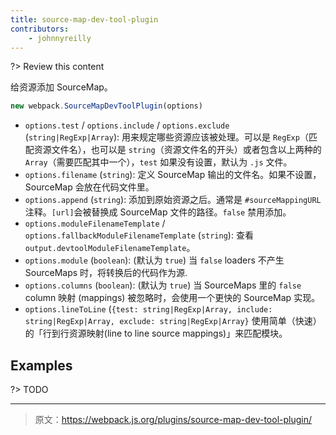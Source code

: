```yaml
---
title: source-map-dev-tool-plugin
contributors:
    - johnnyreilly
---
```


?> Review this content

给资源添加 SourceMap。

```javascript
new webpack.SourceMapDevToolPlugin(options)
```

* `options.test` / `options.include` / `options.exclude` (`string|RegExp|Array`): 用来规定哪些资源应该被处理。可以是 `RegExp`（匹配资源文件名），也可以是 `string`（资源文件名的开头）或者包含以上两种的 `Array`（需要匹配其中一个），`test` 如果没有设置，默认为 `.js` 文件。
* `options.filename` (`string`): 定义 SourceMap 输出的文件名。如果不设置，SourceMap 会放在代码文件里。
* `options.append` (`string`): 添加到原始资源之后。通常是 `#sourceMappingURL` 注释。`[url]`会被替换成 SourceMap 文件的路径。`false` 禁用添加。
* `options.moduleFilenameTemplate` / `options.fallbackModuleFilenameTemplate` (`string`): 查看 `output.devtoolModuleFilenameTemplate`。
* `options.module` (`boolean`):  (默认为 `true`) 当 `false` loaders 不产生 SourceMaps 时，将转换后的代码作为源.
* `options.columns` (`boolean`):  (默认为 `true`) 当 SourceMaps 里的 `false` column 映射 (mappings) 被忽略时，会使用一个更快的 SourceMap 实现。
* `options.lineToLine` (`{test: string|RegExp|Array, include: string|RegExp|Array, exclude: string|RegExp|Array}` 使用简单（快速）的「行到行资源映射(line to line source mappings)」来匹配模块。

## Examples

?> TODO

***

> 原文：https://webpack.js.org/plugins/source-map-dev-tool-plugin/